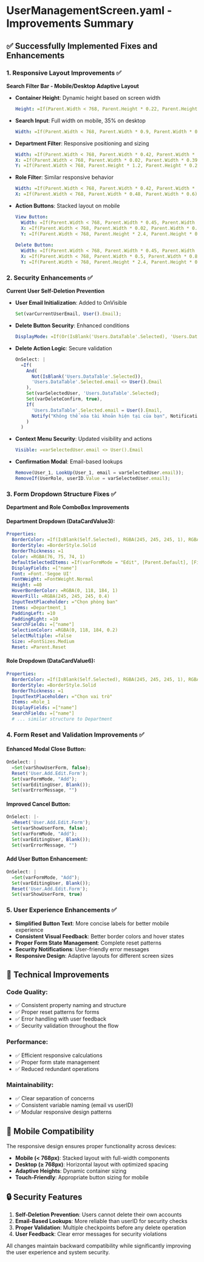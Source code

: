 # UserManagementScreen.yaml - Improvements Summary

## ✅ Successfully Implemented Fixes and Enhancements

### 1. Responsive Layout Improvements ✅
**Search Filter Bar - Mobile/Desktop Adaptive Layout**

- **Container Height**: Dynamic height based on screen width
  ```yaml
  Height: =If(Parent.Width < 768, Parent.Height * 0.22, Parent.Height * 0.08)
  ```

- **Search Input**: Full width on mobile, 35% on desktop
  ```yaml
  Width: =If(Parent.Width < 768, Parent.Width * 0.9, Parent.Width * 0.35)
  ```

- **Department Filter**: Responsive positioning and sizing
  ```yaml
  Width: =If(Parent.Width < 768, Parent.Width * 0.42, Parent.Width * 0.18)
  X: =If(Parent.Width < 768, Parent.Width * 0.02, Parent.Width * 0.39)
  Y: =If(Parent.Width < 768, Parent.Height * 1.2, Parent.Height * 0.2)
  ```

- **Role Filter**: Similar responsive behavior
  ```yaml
  Width: =If(Parent.Width < 768, Parent.Width * 0.42, Parent.Width * 0.15)
  X: =If(Parent.Width < 768, Parent.Width * 0.48, Parent.Width * 0.6)
  ```

- **Action Buttons**: Stacked layout on mobile
  ```yaml
  View Button:
    Width: =If(Parent.Width < 768, Parent.Width * 0.45, Parent.Width * 0.08)
    X: =If(Parent.Width < 768, Parent.Width * 0.02, Parent.Width * 0.78)
    Y: =If(Parent.Width < 768, Parent.Height * 2.4, Parent.Height * 0.2)
    
  Delete Button:
    Width: =If(Parent.Width < 768, Parent.Width * 0.45, Parent.Width * 0.08)
    X: =If(Parent.Width < 768, Parent.Width * 0.5, Parent.Width * 0.88)
    Y: =If(Parent.Width < 768, Parent.Height * 2.4, Parent.Height * 0.2)
  ```

### 2. Security Enhancements ✅
**Current User Self-Deletion Prevention**

- **User Email Initialization**: Added to OnVisible
  ```javascript
  Set(varCurrentUserEmail, User().Email);
  ```

- **Delete Button Security**: Enhanced conditions
  ```yaml
  DisplayMode: =If(Or(IsBlank('Users.DataTable'.Selected), 'Users.DataTable'.Selected.email = User().Email), DisplayMode.Disabled, DisplayMode.Edit)
  ```

- **Delete Action Logic**: Secure validation
  ```javascript
  OnSelect: |
    =If(
      And(
        Not(IsBlank('Users.DataTable'.Selected)), 
        'Users.DataTable'.Selected.email <> User().Email
      ),
      Set(varSelectedUser, 'Users.DataTable'.Selected);
      Set(varDeleteConfirm, true),
      If(
        'Users.DataTable'.Selected.email = User().Email,
        Notify("Không thể xóa tài khoản hiện tại của bạn", NotificationType.Warning)
      )
    )
  ```

- **Context Menu Security**: Updated visibility and actions
  ```yaml
  Visible: =varSelectedUser.email <> User().Email
  ```

- **Confirmation Modal**: Email-based lookups
  ```javascript
  Remove(User_1, LookUp(User_1, email = varSelectedUser.email));
  RemoveIf(UserRole, userID.Value = varSelectedUser.email);
  ```

### 3. Form Dropdown Structure Fixes ✅
**Department and Role ComboBox Improvements**

#### Department Dropdown (DataCardValue3):
```yaml
Properties:
  BorderColor: =If(IsBlank(Self.Selected), RGBA(245, 245, 245, 1), RGBA(0, 118, 184, 1))
  BorderStyle: =BorderStyle.Solid
  BorderThickness: =1
  Color: =RGBA(76, 75, 74, 1)
  DefaultSelectedItems: =If(varFormMode = "Edit", [Parent.Default], [First(Department_1)])
  DisplayFields: =["name"]
  Font: =Font.'Segoe UI'
  FontWeight: =FontWeight.Normal
  Height: =40
  HoverBorderColor: =RGBA(0, 118, 184, 1)
  HoverFill: =RGBA(245, 245, 245, 0.4)
  InputTextPlaceholder: ="Chọn phòng ban"
  Items: =Department_1
  PaddingLeft: =10
  PaddingRight: =10
  SearchFields: =["name"]
  SelectionColor: =RGBA(0, 118, 184, 0.2)
  SelectMultiple: =false
  Size: =FontSizes.Medium
  Reset: =Parent.Reset
```

#### Role Dropdown (DataCardValue6):
```yaml
Properties:
  BorderColor: =If(IsBlank(Self.Selected), RGBA(245, 245, 245, 1), RGBA(0, 118, 184, 1))
  BorderStyle: =BorderStyle.Solid
  BorderThickness: =1
  InputTextPlaceholder: ="Chọn vai trò"
  Items: =Role_1
  DisplayFields: =["name"]
  SearchFields: =["name"]
  # ... similar structure to Department
```

### 4. Form Reset and Validation Improvements ✅

#### Enhanced Modal Close Button:
```javascript
OnSelect: |
  =Set(varShowUserForm, false);
  Reset('User.Add.Edit.Form');
  Set(varFormMode, "Add");
  Set(varEditingUser, Blank());
  Set(varErrorMessage, "")
```

#### Improved Cancel Button:
```javascript
OnSelect: |-
  =Reset('User.Add.Edit.Form');
  Set(varShowUserForm, false);
  Set(varFormMode, "Add");
  Set(varEditingUser, Blank());
  Set(varErrorMessage, "")
```

#### Add User Button Enhancement:
```javascript
OnSelect: |
  =Set(varFormMode, "Add");
  Set(varEditingUser, Blank());
  Reset('User.Add.Edit.Form');
  Set(varShowUserForm, true)
```

### 5. User Experience Enhancements ✅

- **Simplified Button Text**: More concise labels for better mobile experience
- **Consistent Visual Feedback**: Better border colors and hover states
- **Proper Form State Management**: Complete reset patterns
- **Security Notifications**: User-friendly error messages
- **Responsive Design**: Adaptive layouts for different screen sizes

## 🔧 Technical Improvements

### Code Quality:
- ✅ Consistent property naming and structure
- ✅ Proper reset patterns for forms
- ✅ Error handling with user feedback
- ✅ Security validation throughout the flow

### Performance:
- ✅ Efficient responsive calculations
- ✅ Proper form state management
- ✅ Reduced redundant operations

### Maintainability:
- ✅ Clear separation of concerns
- ✅ Consistent variable naming (email vs userID)
- ✅ Modular responsive design patterns

## 📱 Mobile Compatibility

The responsive design ensures proper functionality across devices:
- **Mobile (< 768px)**: Stacked layout with full-width components
- **Desktop (≥ 768px)**: Horizontal layout with optimized spacing
- **Adaptive Heights**: Dynamic container sizing
- **Touch-Friendly**: Appropriate button sizing for mobile

## 🔒 Security Features

1. **Self-Deletion Prevention**: Users cannot delete their own accounts
2. **Email-Based Lookups**: More reliable than userID for security checks
3. **Proper Validation**: Multiple checkpoints before any delete operation
4. **User Feedback**: Clear error messages for security violations

All changes maintain backward compatibility while significantly improving the user experience and system security.